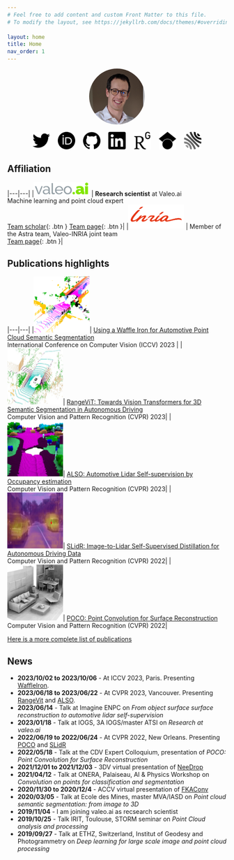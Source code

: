 ```yaml
---
# Feel free to add content and custom Front Matter to this file.
# To modify the layout, see https://jekyllrb.com/docs/themes/#overriding-theme-defaults

layout: home
title: Home
nav_order: 1
---
```


<p align="center">
<img style="border-radius: 50%" width="128" height="128" src="/images/profile.png" />
</p>

<!-- from https://simpleicons.org/ -->
<p align="center">
  <a href="https://twitter.com/alexandreboulch" target="_blank"><img width="40" height="40" src="/images/svg_icons/twitter.svg" title="Twitter" /></a>
  &emsp;<a href="https://orcid.org/0000-0002-4196-9665" target="_blank"><img width="40" height="40" src="/images/svg_icons/orcid.svg" title="Orcid" /></a>
  &emsp;<a href="https://github.com/aboulch" target="_blank"><img width="40" height="40" src="/images/svg_icons/github.svg" title="Github" /></a>
  &emsp;<a href="https://fr.linkedin.com/in/alexandre-boulch-0464b71b" target="_blank"><img width="40" height="40" src="/images/svg_icons/linkedin.svg" title="LinkedIn" /></a>
  &emsp;<a href="https://www.researchgate.net/scientific-contributions/Alexandre-Boulch-2008959436" target="_blank"><img width="40" height="40" src="/images/svg_icons/researchgate.svg" title="ResearchGate" /></a>
  &emsp;<a href="https://scholar.google.fr/citations?user=iJ3qFGAAAAAJ&hl=en" target="_blank"><img width="40" height="40" src="/images/svg_icons/googlescholar.svg" title="Google Scholar" /></a>
  &emsp;<a href="https://cv.archives-ouvertes.fr/boulch-alexandre" target="_blank"><img width="40" height="40" src="/images/svg_icons/hal.svg" title="HAL" /></a>
</p>

## Affiliation

|---|---|
|<img width="128" src="/images/valeoai_logo.png" /> | **Research scientist** at Valeo.ai<br/> Machine learning and point cloud expert<br/> [Team scholar](https://scholar.google.com/citations?user=eM4nZ1sAAAAJ){: .btn } [Team page](https://valeoai.github.io/blog/){: .btn }|
|<img width="128" src="/images/inria_logo.png"/>    | Member of the Astra team, Valeo-INRIA joint team<br/> [Team page](https://astra-vision.github.io/){: .btn }|


## Publications highlights

|---|---|
|<img width="128" height="128" src="/images/publication_thumbnails/2023_iccv_waffleiron.png" />| [Using a Waffle Iron for Automotive Point Cloud Semantic Segmentation](/publications/2023_iccv_waffleiron)<br/> International Conference on Computer Vision (ICCV) 2023 |
|<img width="128" height="128" src="/images/publication_thumbnails/2023_cvpr_rangevit.png" />| [RangeViT: Towards Vision Transformers for 3D Semantic Segmentation in Autonomous Driving](/publications/2023_cvpr_rangevit)<br/> Computer Vision and Pattern Recognition (CVPR) 2023|
|<img width="128" height="128" src="/images/publication_thumbnails/2023_cvpr_also.png" />| [ALSO: Automotive Lidar Self-supervision by Occupancy estimation](/publications/2023_cvpr_also)<br/> Computer Vision and Pattern Recognition (CVPR) 2023|
|<img width="128" height="128" src="/images/publication_thumbnails/2022_cvpr_slidr.png" />| [SLidR: Image-to-Lidar Self-Supervised Distillation for Autonomous Driving Data](/publications/2022_cvpr_slidr)<br/> Computer Vision and Pattern Recognition (CVPR) 2022|
|<img width="128" height="128" src="/images/publication_thumbnails/2022_cvpr_poco.png" />| [POCO: Point Convolution for Surface Reconstruction](/publications/2022_cvpr_poco)<br/> Computer Vision and Pattern Recognition (CVPR) 2022|

[Here is a more complete list of publications](/publications)

## News

- **2023/10/02 to 2023/10/06** - At ICCV 2023, Paris. Presenting [WaffleIron](/publications/2023_iccv_waffleiron).
- **2023/06/18 to 2023/06/22** - At CVPR 2023, Vancouver. Presenting [RangeVit](/publications/2023_cvpr_rangevit) and [ALSO](/publications/2023_cvpr_also).
- **2023/06/14** - Talk at Imagine ENPC on *From object surface surface reconstruction to automotive lidar self-supervision*
- **2023/01/18** - Talk at IOGS, 3A IOGS/master ATSI on *Research at valeo.ai*
- **2022/06/19 to 2022/06/24** - At CVPR 2022, New Orleans. Presenting [POCO](/publications/2022_cvpr_poco) and [SLidR](/publications/2022_cvpr_slidr)
- **2022/05/18** - Talk at the CDV Expert Colloquium, presentation of *POCO: Point Convolution for Surface Reconstruction*
- **2021/12/01 to 2021/12/03** - 3DV virtual presentation of [NeeDrop](/publications/2021_3dv_needrop)
- **2021/04/12** - Talk at ONERA, Palaiseau, AI & Physics Workshop on *Convolution on points for classification and segmentation*
- **2020/11/30 to 2020/12/4** - ACCV virtual presentation of [FKAConv](/publications/2020_accv_fkaconv)
- **2020/03/05** - Talk at Ecole des Mines, master MVA/IASD on *Point cloud semantic segmentation: from image to 3D*
- **2019/11/04** - I am joining valeo.ai as recsearch scientist
- **2019/10/25** - Talk IRIT, Toulouse, STORM seminar on *Point Cloud analysis and processing*
- **2019/09/27** - Talk at ETHZ, Switzerland, Institut of Geodesy and Photogrammetry on *Deep learning for large scale image and point cloud processing*


